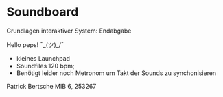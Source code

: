 # Soundboard
Grundlagen interaktiver System: Endabgabe

Hello peps! ¯\_(ツ)_/¯

- kleines Launchpad
- Soundfiles 120 bpm;
- Benötigt leider noch Metronom um Takt der Sounds zu synchonisieren

Patrick Bertsche
MIB 6, 253267
